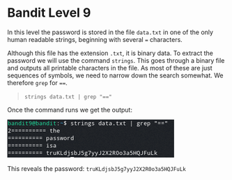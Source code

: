 # Bandit Level 9

In this level the password is stored in the file `data.txt` in one of the only human readable strings, beginning with several `=` characters.

Although this file has the extension `.txt`, it is binary data. To extract the password we will use the command `strings`. This goes through a binary file and outputs all printable characters in the file. As most of these are just sequences of symbols, we need to narrow down the search somewhat. We therefore `grep` for `==`.
> `strings data.txt | grep "=="`

Once the command runs we get the output:

![0edcbfab.png](../src/0edcbfab.png)

This reveals the password: `truKLdjsbJ5g7yyJ2X2R0o3a5HQJFuLk`
